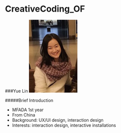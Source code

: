 # CreativeCoding_OF

###Yue Lin
![Alt text](/image.jpg?raw=true "me")

#####Brief Introduction
* MFADA 1st year
* From China
* Background: UX/UI design, interaction design
* Interests: interaction design, interactive installations
